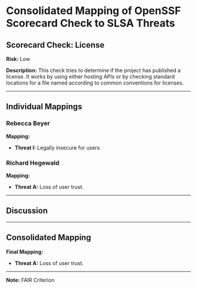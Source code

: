 # Consolidated Mapping of OpenSSF Scorecard Check to SLSA Threats

## Scorecard Check: License

**Risk:** Low

**Description:** This check tries to determine if the project has published a license. It works by using either hosting APIs or by checking standard locations for a file named according to common conventions for licenses.

---

## Individual Mappings

### Rebecca Beyer

**Mapping:**

- **Threat I:** Legally insecure for users

### Richard Hegewald

**Mapping:**

- **Threat A:** Loss of user trust.

---

## Discussion

---

## Consolidated Mapping

**Final Mapping:**

- **Threat A:** Loss of user trust.

---

**Note:** FAIR Criterion
